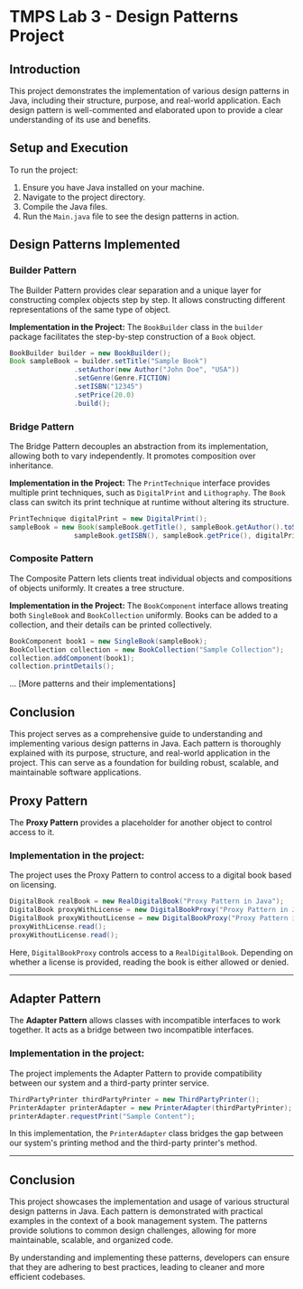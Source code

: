 
# TMPS Lab 3 - Design Patterns Project

## Introduction
This project demonstrates the implementation of various design patterns in Java, including their structure, purpose, and real-world application. Each design pattern is well-commented and elaborated upon to provide a clear understanding of its use and benefits.

## Setup and Execution
To run the project:
1. Ensure you have Java installed on your machine.
2. Navigate to the project directory.
3. Compile the Java files.
4. Run the `Main.java` file to see the design patterns in action.

## Design Patterns Implemented

### Builder Pattern
The Builder Pattern provides clear separation and a unique layer for constructing complex objects step by step. It allows constructing different representations of the same type of object.

**Implementation in the Project:**
The `BookBuilder` class in the `builder` package facilitates the step-by-step construction of a `Book` object.
```java
BookBuilder builder = new BookBuilder();
Book sampleBook = builder.setTitle("Sample Book")
                .setAuthor(new Author("John Doe", "USA"))
                .setGenre(Genre.FICTION)
                .setISBN("12345")
                .setPrice(20.0)
                .build();
```

### Bridge Pattern
The Bridge Pattern decouples an abstraction from its implementation, allowing both to vary independently. It promotes composition over inheritance.

**Implementation in the Project:**
The `PrintTechnique` interface provides multiple print techniques, such as `DigitalPrint` and `Lithography`. The `Book` class can switch its print technique at runtime without altering its structure.
```java
PrintTechnique digitalPrint = new DigitalPrint();
sampleBook = new Book(sampleBook.getTitle(), sampleBook.getAuthor().toString(), sampleBook.getGenre().toString(),
                sampleBook.getISBN(), sampleBook.getPrice(), digitalPrint, new AttributeFactory());
```

### Composite Pattern
The Composite Pattern lets clients treat individual objects and compositions of objects uniformly. It creates a tree structure.

**Implementation in the Project:**
The `BookComponent` interface allows treating both `SingleBook` and `BookCollection` uniformly. Books can be added to a collection, and their details can be printed collectively.
```java
BookComponent book1 = new SingleBook(sampleBook);
BookCollection collection = new BookCollection("Sample Collection");
collection.addComponent(book1);
collection.printDetails();
```

... [More patterns and their implementations]

## Conclusion
This project serves as a comprehensive guide to understanding and implementing various design patterns in Java. Each pattern is thoroughly explained with its purpose, structure, and real-world application in the project. This can serve as a foundation for building robust, scalable, and maintainable software applications.

## Proxy Pattern

The **Proxy Pattern** provides a placeholder for another object to control access to it.

### Implementation in the project:
The project uses the Proxy Pattern to control access to a digital book based on licensing.
```java
DigitalBook realBook = new RealDigitalBook("Proxy Pattern in Java");
DigitalBook proxyWithLicense = new DigitalBookProxy("Proxy Pattern in Java", true);
DigitalBook proxyWithoutLicense = new DigitalBookProxy("Proxy Pattern in Java", false);
proxyWithLicense.read();
proxyWithoutLicense.read();
```
Here, `DigitalBookProxy` controls access to a `RealDigitalBook`. Depending on whether a license is provided, reading the book is either allowed or denied.

---

## Adapter Pattern

The **Adapter Pattern** allows classes with incompatible interfaces to work together. It acts as a bridge between two incompatible interfaces.

### Implementation in the project:
The project implements the Adapter Pattern to provide compatibility between our system and a third-party printer service.
```java
ThirdPartyPrinter thirdPartyPrinter = new ThirdPartyPrinter();
PrinterAdapter printerAdapter = new PrinterAdapter(thirdPartyPrinter);
printerAdapter.requestPrint("Sample Content");
```
In this implementation, the `PrinterAdapter` class bridges the gap between our system's printing method and the third-party printer's method.

---

## Conclusion

This project showcases the implementation and usage of various structural design patterns in Java. Each pattern is demonstrated with practical examples in the context of a book management system. The patterns provide solutions to common design challenges, allowing for more maintainable, scalable, and organized code.

By understanding and implementing these patterns, developers can ensure that they are adhering to best practices, leading to cleaner and more efficient codebases.


